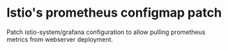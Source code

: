 # Istio's prometheus configmap patch

Patch istio-system/grafana configuration to allow pulling prometheus metrics from webserver deployment.
